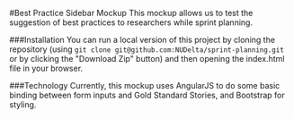 #Best Practice Sidebar Mockup
This mockup allows us to test the suggestion of best practices to researchers while sprint planning.

###Installation
You can run a local version of this project by cloning the repository (using `git clone git@github.com:NUDelta/sprint-planning.git` or by clicking the "Download Zip" button) and then opening the index.html file in your browser. 

###Technology
Currently, this mockup uses AngularJS to do some basic binding between form inputs and Gold Standard Stories, and Bootstrap for styling.